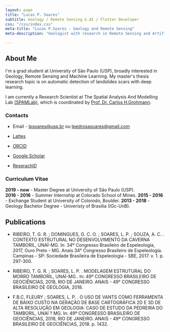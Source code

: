 ```yaml
---
layout: page
title: "Lucas P. Soares"
subtitle: Geology / Remote Sensing & AI / Flutter Developer
css: "/css/index.css"
meta-title: "Lucas P.Soares - Geology and Remote Sensing"
meta-description: "Geologist with research in Remote Sensing and Artificial Inteligence."

---
```

## About Me ##
I'm a grad student at University of São Paulo (USP), broadly interested in Geology, Remote Sensing and Machine Learning. My master's thesis research topic is on automatic detection of landslides scars with deep learning.

I am currently a Research Scientist at The Spatial Analysis And Modelling Lab [(SPAMLab)](https://spamlab.github.io/), which is coordinated by [ Prof. Dr. Carlos H.Grohmann](https://carlosgrohmann.com/).

### Contacts ###


- Email -  <lpsoares@usp.br> ou <lpedrosasoares@gmail.com>

- [Lattes](http://buscatextual.cnpq.br/buscatextual/visualizacv.do?id=K8568837U3)

- [ORCID](https://orcid.org/0000-0002-6980-597X)

- [Google Scholar](https://scholar.google.com.br/citations?user=grqWRP4AAAAJ&hl=en&authuser=2)

- [ReserachID](https://publons.com/researcher/3069730/lucas-soares/)


### Curriculum Vitae ###


**2019 - now** - Master Degree at University of São Paulo (USP).  
**2016 - 2016** - Summer Internship at Colorado School of Mines.
**2015 - 2016** - Exchange Student at University of Colorodo, Boulder.
**2013 - 2018** -  Geology Bachelor Degree - Univeristy of Brasília (IGc-UnB).


## Publications ##


- RIBEIRO, T. G. R. ; DOMINGUES, G. C. O. ; SOARES, L. P. ; SOUZA, A. C. . CONTEXTO ESTRUTURAL NO DESENVOLVIMENTO DA CAVERNA TAMBORIL, UNAÍ-MG. In: 34º Congresso Brasileiro de Espeleologia, 2017, Ouro Preto - MG. Anais 34° Congresso Brasileiro de Espeleologia. Campinas - SP: Sociedade Brasileira de Espeleologia - SBE, 2017. v. 1. p. 297-300.

- RIBEIRO, T. G. R. ; SOARES, L. P. . MODELAGEM ESTRUTURAL DO MORRO TAMBORIL, UNAÍ-MG.. In: 49º CONGRESSO BRASILEIRO DE GEOCIÊNCIAS, 2018, RIO DE JANEIRO. ANAIS - 49° CONGRESSO BRASILEIRO DE GEOLOGIA, 2018.

- F.B.C, FLEURY ; SOARES, L. P. . O USO DE VANTS COMO FERRAMENTA DE BAIXO CUSTO NA GERAÇÃO DE BASE CARTOGRÁFICA 2D E 3D DE ALTA RESOLUÇÃO EM GEOLOGIA: CASO DE ESTUDO DA PEDREIRA DO TAMBORIL, UNAÍ ? MG. In: 49º CONGRESSO BRASILEIRO DE GEOCIÊNCIAS, 2018, RIO DE JANEIRO. ANAIS - 49º CONGRESSO BRASILEIRO DE GEOCIÊNCIAS, 2018. p. 1432.







